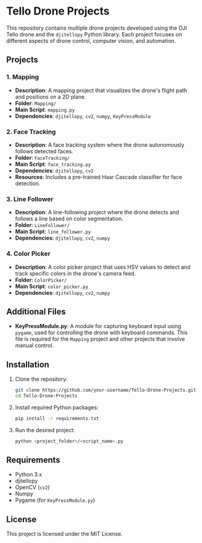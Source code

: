 
# Tello Drone Projects

This repository contains multiple drone projects developed using the DJI Tello drone and the `djitellopy` Python library. Each project focuses on different aspects of drone control, computer vision, and automation.

## Projects

### 1. Mapping
- **Description**: A mapping project that visualizes the drone's flight path and positions on a 2D plane.
- **Folder**: `Mapping/`
- **Main Script**: `mapping.py`
- **Dependencies**: `djitellopy`, `cv2`, `numpy`, `KeyPressModule`

### 2. Face Tracking
- **Description**: A face tracking system where the drone autonomously follows detected faces.
- **Folder**: `FaceTracking/`
- **Main Script**: `face_tracking.py`
- **Dependencies**: `djitellopy`, `cv2`
- **Resources**: Includes a pre-trained Haar Cascade classifier for face detection.

### 3. Line Follower
- **Description**: A line-following project where the drone detects and follows a line based on color segmentation.
- **Folder**: `LineFollower/`
- **Main Script**: `line_follower.py`
- **Dependencies**: `djitellopy`, `cv2`, `numpy`

### 4. Color Picker
- **Description**: A color picker project that uses HSV values to detect and track specific colors in the drone's camera feed.
- **Folder**: `ColorPicker/`
- **Main Script**: `color_picker.py`
- **Dependencies**: `djitellopy`, `cv2`, `numpy`

## Additional Files

- **KeyPressModule.py**: A module for capturing keyboard input using `pygame`, used for controlling the drone with keyboard commands. This file is required for the `Mapping` project and other projects that involve manual control.

## Installation

1. Clone the repository:
   ```bash
   git clone https://github.com/your-username/Tello-Drone-Projects.git
   cd Tello-Drone-Projects
   ```

2. Install required Python packages:
   ```bash
   pip install -r requirements.txt
   ```

3. Run the desired project:
   ```bash
   python <project_folder>/<script_name>.py
   ```

## Requirements
- Python 3.x
- djitellopy
- OpenCV (`cv2`)
- Numpy
- Pygame (for `KeyPressModule.py`)

## License
This project is licensed under the MIT License.
